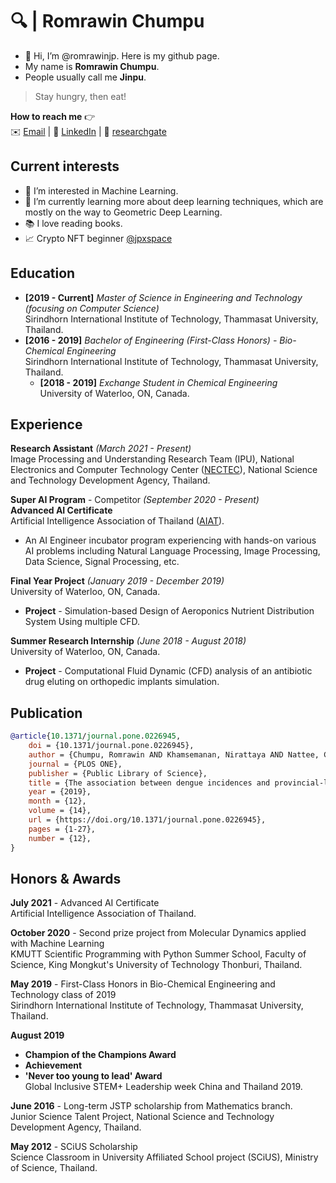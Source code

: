# 🔍 | Romrawin Chumpu

- 👋 Hi, I’m @romrawinjp. Here is my github page.
- My name is **Romrawin Chumpu**.
- People usually call me **Jinpu**.

> Stay hungry, then eat!

**How to reach me** 👉    
✉️ [Email](mailto:m6222040393@g.siit.tu.ac.th) | 📘 [LinkedIn](https://www.linkedin.com/in/romrawin-chumpu/) | 📰 [researchgate](https://www.researchgate.net/profile/Romrawin-Chumpu)

## Current interests

- 👀 I’m interested in Machine Learning.
- 🌱 I’m currently learning more about deep learning techniques, which are mostly on the way to Geometric Deep Learning.
- 📚 I love reading books.
- 📈 Crypto NFT beginner [@jpxspace](https://www.instagram.com/jpxspace)

## Education

- **[2019 - Current]**  _Master of Science in Engineering and Technology (focusing on Computer Science)_ <br> Sirindhorn International Institute of Technology, Thammasat University, Thailand.
- **[2016 - 2019]**  _Bachelor of Engineering (First-Class Honors) - Bio-Chemical Engineering_ <br>
Sirindhorn International Institute of Technology, Thammasat University, Thailand.
  - **[2018 - 2019]**  _Exchange Student in Chemical Engineering_ <br>
    University of Waterloo, ON, Canada.

## Experience

**Research Assistant**  _(March 2021 - Present)_ <br> Image Processing and Understanding Research Team (IPU), National Electronics and Computer Technology Center ([NECTEC](https://www.nectec.or.th/)), National Science and Technology Development Agency, Thailand. 

**Super AI Program** - Competitor _(September 2020 - Present)_ <br> **Advanced AI Certificate** <br> Artificial Intelligence Association of Thailand ([AIAT](https://aiat.or.th/)).
  - An AI Engineer incubator program experiencing with hands-on various AI problems including Natural Language Processing, Image Processing, Data Science, Signal Processing, etc.

**Final Year Project** _(January 2019 - December 2019)_ <br> University of Waterloo, ON, Canada.
  - **Project** - Simulation-based Design of Aeroponics Nutrient Distribution System Using multiple CFD.

**Summer Research Internship**  _(June 2018 - August 2018)_ <br> University of Waterloo, ON, Canada.
  - **Project** - Computational Fluid Dynamic (CFD) analysis of an antibiotic drug eluting on orthopedic implants simulation.

## Publication

```bibtex
@article{10.1371/journal.pone.0226945,
    doi = {10.1371/journal.pone.0226945},
    author = {Chumpu, Romrawin AND Khamsemanan, Nirattaya AND Nattee, Cholwich},
    journal = {PLOS ONE},
    publisher = {Public Library of Science},
    title = {The association between dengue incidences and provincial-level weather variables in Thailand from 2001 to 2014},
    year = {2019},
    month = {12},
    volume = {14},
    url = {https://doi.org/10.1371/journal.pone.0226945},
    pages = {1-27},
    number = {12},
}
```





## Honors & Awards

**July 2021** - Advanced AI Certificate <br> Artificial Intelligence Association of Thailand. 

**October 2020** - Second prize project from Molecular Dynamics applied with Machine Learning <br> KMUTT Scientific Programming with Python Summer School, Faculty of Science, King Mongkut's University of Technology Thonburi, Thailand.

**May 2019** - First-Class Honors in Bio-Chemical Engineering and Technology class of 2019 <br> 
Sirindhorn International Institute of Technology, Thammasat University, Thailand.

**August 2019** 
- **Champion of the Champions Award**
- **Achievement**
- **'Never too young to lead' Award** <br> 
Global Inclusive STEM+ Leadership week China and Thailand 2019. 

**June 2016** - Long-term JSTP scholarship from Mathematics branch. <br>
Junior Science Talent Project, National Science and Technology Development Agency, Thailand.

**May 2012** - SCiUS Scholarship <br>
Science Classroom in University Affiliated School project (SCiUS), Ministry of Science, Thailand.
